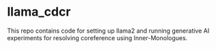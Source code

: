 # llama_cdcr
This repo contains code for setting up llama2 and running generative AI experiments for resolving coreference using Inner-Monologues. 
